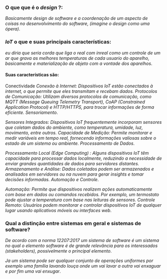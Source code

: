 ###  O que que é o _design_ ?:
*Basicamente design de software e a coordenação de um aspecto de coisas no desenvolvimento do software, (imagine o design como uma ópera)*.

###  _IoT_ o que e  suas principais características: 
*eu diria que seria corda que liga o real com inreal como um controle de um ar que grava as melhores temperaturas de cada usuario do aparelho, basicamente e materialização de objeto com a vontade dos aparelhos*.  
#### Suas características são:
Conectividade
*Conexão à Internet:  Dispositivos IoT estão conectados à internet, o que permite que eles transmitam e recebam dados.
Protocolos de Comunicação: Utilizam diversos protocolos de comunicação, como MQTT (Message Queuing Telemetry Transport), CoAP (Constrained Application Protocol) e HTTP/HTTPS, para trocar informações de forma eficiente.
Sensoriamento*.

*Sensores Integrados:  Dispositivos IoT frequentemente incorporam sensores que coletam dados do ambiente, como temperatura, umidade, luz, movimento, entre outros.
Capacidade de Medição: Permite monitorar e medir variáveis em tempo real, fornecendo informações valiosas sobre o estado de um sistema ou ambiente.
Processamento de Dados*.

*Processamento Local _(Edge Computing)_ :  Alguns dispositivos IoT têm capacidade para processar dados localmente, reduzindo a necessidade de enviar grandes quantidades de dados para servidores distantes.
Armazenamento e Análise: Dados coletados podem ser armazenados e analisados em servidores ou na nuvem para gerar insights e tomar decisões informadas.
Automação e Controle*.

*Automação:  Permite que dispositivos realizem ações automaticamente com base em dados ou comandos recebidos. Por exemplo, um termostato pode ajustar a temperatura com base nas leituras de sensores.
Controle Remoto: Usuários podem monitorar e controlar dispositivos IoT de qualquer lugar usando aplicativos móveis ou interfaces web*.

### Qual a distinção entre sistemas em geral e sistemas de software?
*De acordo com a norma 12207:2017 um sistema de software é um sistema no qual o elemento software é de grande relevância para os interessados (stakeholders), possivelmente o principal elemento*. 

*Ja um sistema pode ser qualquer conjunto de operações uniformes por exemplo uma família lavando louça onde um vai lavar a outra vai enxaguar e por fim uma vai enxugar*.
